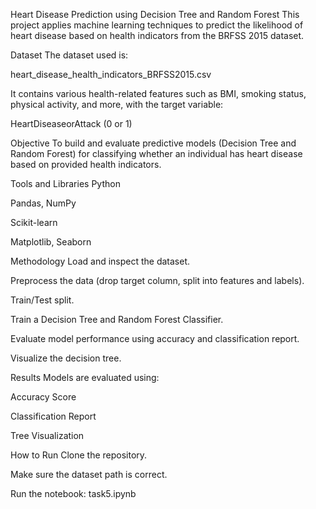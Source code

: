Heart Disease Prediction using Decision Tree and Random Forest
This project applies machine learning techniques to predict the likelihood of heart disease based on health indicators from the BRFSS 2015 dataset.

Dataset
The dataset used is:

heart_disease_health_indicators_BRFSS2015.csv

It contains various health-related features such as BMI, smoking status, physical activity, and more, with the target variable:

HeartDiseaseorAttack (0 or 1)

Objective
To build and evaluate predictive models (Decision Tree and Random Forest) for classifying whether an individual has heart disease based on provided health indicators.

Tools and Libraries
Python

Pandas, NumPy

Scikit-learn

Matplotlib, Seaborn

Methodology
Load and inspect the dataset.

Preprocess the data (drop target column, split into features and labels).

Train/Test split.

Train a Decision Tree and Random Forest Classifier.

Evaluate model performance using accuracy and classification report.

Visualize the decision tree.

Results
Models are evaluated using:

Accuracy Score

Classification Report

Tree Visualization

How to Run
Clone the repository.

Make sure the dataset path is correct.

Run the notebook: task5.ipynb
